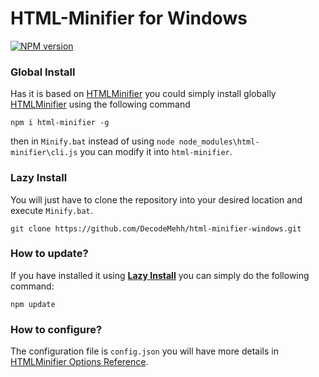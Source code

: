 # HTML-Minifier for Windows

[![NPM version](https://img.shields.io/npm/v/html-minifier.svg)](https://www.npmjs.com/package/html-minifier)

### Global Install

Has it is based on [HTMLMinifier](https://kangax.github.io/html-minifier/) you could simply install globally [HTMLMinifier](https://kangax.github.io/html-minifier/) using the following command

```shell
npm i html-minifier -g
```

then in `Minify.bat` instead of using `node node_modules\html-minifier\cli.js` you can modify it into `html-minifier`.

### Lazy Install

You will just have to clone the repository into your desired location and execute `Minify.bat`.

```shell
git clone https://github.com/DecodeMehh/html-minifier-windows.git
```

### How to update?

If you have installed it using [**Lazy Install**](#lazy-install) you can simply do the following command:

```shell
npm update
```

### How to configure?

The configuration file is `config.json` you will have more details in [HTMLMinifier Options Reference](https://github.com/kangax/html-minifier/blob/gh-pages/README.md#options-quick-reference).
